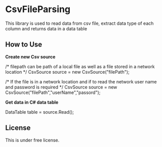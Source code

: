# CsvFileParsing

This library is used to read data from csv file, extract data type of each column and returns data in a data table


## How to Use ##

**Create new Csv source**


/* filepath can be path of a local file as well as a file stored in a network location */
CsvSource source = new CsvSource("filePath");

/* If the file is in a network location and if to read the network user name and password is required */
CsvSource source = new CsvSource("filePath","userName","passord");

**Get data in C# data table**


DataTable table = source.Read();


## License ##
This is under free license.